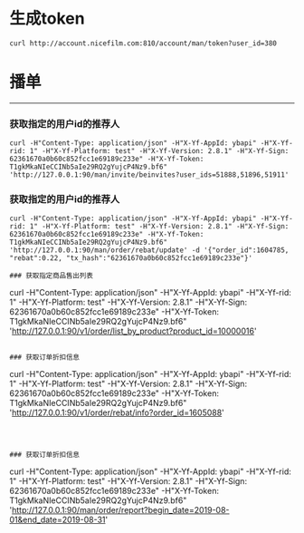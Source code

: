 
# 生成token
```
curl http://account.nicefilm.com:810/account/man/token?user_id=380
```
# 播单
----



### 获取指定的用户id的推荐人
```
curl -H"Content-Type: application/json" -H"X-Yf-AppId: ybapi" -H"X-Yf-rid: 1" -H"X-Yf-Platform: test" -H"X-Yf-Version: 2.8.1" -H"X-Yf-Sign: 62361670a0b60c852fcc1e69189c233e" -H"X-Yf-Token: T1gkMkaNIeCCINb5aIe29RQ2gYujcP4Nz9.bf6" 'http://127.0.0.1:90/man/invite/beinvites?user_ids=51888,51896,51911'
```


### 获取指定的用户id的推荐人
```
curl -H"Content-Type: application/json" -H"X-Yf-AppId: ybapi" -H"X-Yf-rid: 1" -H"X-Yf-Platform: test" -H"X-Yf-Version: 2.8.1" -H"X-Yf-Sign: 62361670a0b60c852fcc1e69189c233e" -H"X-Yf-Token: T1gkMkaNIeCCINb5aIe29RQ2gYujcP4Nz9.bf6" 'http://127.0.0.1:90/man/order/rebat/update' -d '{"order_id":1604785, "rebat":0.22, "tx_hash":"62361670a0b60c852fcc1e69189c233e"}'

### 获取指定商品售出列表
```
curl -H"Content-Type: application/json" -H"X-Yf-AppId: ybapi" -H"X-Yf-rid: 1" -H"X-Yf-Platform: test" -H"X-Yf-Version: 2.8.1" -H"X-Yf-Sign: 62361670a0b60c852fcc1e69189c233e" -H"X-Yf-Token: T1gkMkaNIeCCINb5aIe29RQ2gYujcP4Nz9.bf6" 'http://127.0.0.1:90/v1/order/list_by_product?product_id=10000016'
```

### 获取订单折扣信息
```
curl -H"Content-Type: application/json" -H"X-Yf-AppId: ybapi" -H"X-Yf-rid: 1" -H"X-Yf-Platform: test" -H"X-Yf-Version: 2.8.1" -H"X-Yf-Sign: 62361670a0b60c852fcc1e69189c233e" -H"X-Yf-Token: T1gkMkaNIeCCINb5aIe29RQ2gYujcP4Nz9.bf6" 'http://127.0.0.1:90/v1/order/rebat/info?order_id=1605088'
```



### 获取订单折扣信息
```
curl -H"Content-Type: application/json" -H"X-Yf-AppId: ybapi" -H"X-Yf-rid: 1" -H"X-Yf-Platform: test" -H"X-Yf-Version: 2.8.1" -H"X-Yf-Sign: 62361670a0b60c852fcc1e69189c233e" -H"X-Yf-Token: T1gkMkaNIeCCINb5aIe29RQ2gYujcP4Nz9.bf6" 'http://127.0.0.1:90/man/order/report?begin_date=2019-08-01&end_date=2019-08-31'
```